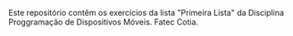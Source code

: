 Este repositório contêm os exercícios da lista "Primeira Lista" da Disciplina Proggramação de Dispositivos Móveis.
Fatec Cotia.
